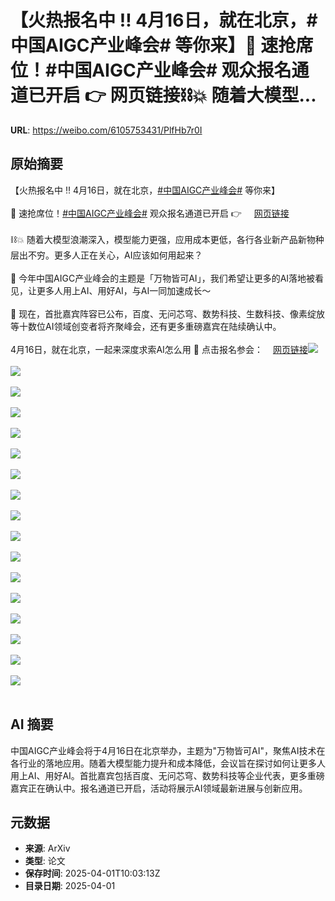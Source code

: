 # 【火热报名中 ‼️ 4月16日，就在北京，#中国AIGC产业峰会# 等你来】📣 速抢席位！#中国AIGC产业峰会# 观众报名通道已开启 👉 网页链接⛓️💥 随着大模型...

**URL**: https://weibo.com/6105753431/PlfHb7r0I

## 原始摘要

【火热报名中 ‼️ 4月16日，就在北京，<a href="https://m.weibo.cn/search?containerid=231522type%3D1%26t%3D10%26q%3D%23%E4%B8%AD%E5%9B%BDAIGC%E4%BA%A7%E4%B8%9A%E5%B3%B0%E4%BC%9A%23&amp;extparam=%23%E4%B8%AD%E5%9B%BDAIGC%E4%BA%A7%E4%B8%9A%E5%B3%B0%E4%BC%9A%23" data-hide=""><span class="surl-text">#中国AIGC产业峰会#</span></a> 等你来】<br><br>📣 速抢席位！<a href="https://m.weibo.cn/search?containerid=231522type%3D1%26t%3D10%26q%3D%23%E4%B8%AD%E5%9B%BDAIGC%E4%BA%A7%E4%B8%9A%E5%B3%B0%E4%BC%9A%23&amp;extparam=%23%E4%B8%AD%E5%9B%BDAIGC%E4%BA%A7%E4%B8%9A%E5%B3%B0%E4%BC%9A%23" data-hide=""><span class="surl-text">#中国AIGC产业峰会#</span></a> 观众报名通道已开启 👉 <a href="https://weibo.cn/sinaurl?u=https%3A%2F%2Fhdxu.cn%2FArf5" data-hide=""><span class="url-icon"><img style="width: 1rem;height: 1rem" src="https://h5.sinaimg.cn/upload/2015/09/25/3/timeline_card_small_web_default.png" referrerpolicy="no-referrer"></span><span class="surl-text">网页链接</span></a><br><br>⛓️💥 随着大模型浪潮深入，模型能力更强，应用成本更低，各行各业新产品新物种层出不穷。更多人正在关心，AI应该如何用起来？<br><br>🔆 今年中国AIGC产业峰会的主题是「万物皆可AI」，我们希望让更多的AI落地被看见，让更多人用上AI、用好AI，与AI一同加速成长～<br><br>💬 现在，首批嘉宾阵容已公布，百度、无问芯穹、数势科技、生数科技、像素绽放等十数位AI领域创变者将齐聚峰会，还有更多重磅嘉宾在陆续确认中。<br><br>4月16日，就在北京，一起来深度求索AI怎么用 🙌 点击报名参会：<a href="https://weibo.cn/sinaurl?u=https%3A%2F%2Fhdxu.cn%2FArf5" data-hide=""><span class="url-icon"><img style="width: 1rem;height: 1rem" src="https://h5.sinaimg.cn/upload/2015/09/25/3/timeline_card_small_web_default.png" referrerpolicy="no-referrer"></span><span class="surl-text">网页链接</span></a><img style="" src="https://tvax2.sinaimg.cn/large/006Fd7o3gy1i01cqnc5a0j30u0140gw4.jpg" referrerpolicy="no-referrer"><br><br><img style="" src="https://tvax1.sinaimg.cn/large/006Fd7o3gy1i01cr1vsoij30u0140n7c.jpg" referrerpolicy="no-referrer"><br><br><img style="" src="https://tvax4.sinaimg.cn/large/006Fd7o3gy1i01cr25eyuj30u0140gxa.jpg" referrerpolicy="no-referrer"><br><br><img style="" src="https://tvax1.sinaimg.cn/large/006Fd7o3gy1i01cr1vswdj30u0140gw6.jpg" referrerpolicy="no-referrer"><br><br><img style="" src="https://tvax1.sinaimg.cn/large/006Fd7o3gy1i01cr22750j30u0140k2i.jpg" referrerpolicy="no-referrer"><br><br><img style="" src="https://tvax2.sinaimg.cn/large/006Fd7o3gy1i01cr1j2agj30u0140wp2.jpg" referrerpolicy="no-referrer"><br><br><img style="" src="https://tvax2.sinaimg.cn/large/006Fd7o3gy1i01cr0c64lj30u0140k2h.jpg" referrerpolicy="no-referrer"><br><br><img style="" src="https://tvax3.sinaimg.cn/large/006Fd7o3gy1i01cr1ydgij30u014014j.jpg" referrerpolicy="no-referrer"><br><br><img style="" src="https://tvax1.sinaimg.cn/large/006Fd7o3ly1i01cr0jukpj30u0140al6.jpg" referrerpolicy="no-referrer"><br><br><img style="" src="https://tvax2.sinaimg.cn/large/006Fd7o3ly1i01cr0i008j30u0140drd.jpg" referrerpolicy="no-referrer"><br><br><img style="" src="https://tvax2.sinaimg.cn/large/006Fd7o3gy1i01cqzz2fzj30u0140qeb.jpg" referrerpolicy="no-referrer"><br><br><img style="" src="https://tvax3.sinaimg.cn/large/006Fd7o3ly1i01cqzsgtwj30u0140dqu.jpg" referrerpolicy="no-referrer"><br><br><img style="" src="https://tvax4.sinaimg.cn/large/006Fd7o3ly1i01cqzt3ctj30u0140wq4.jpg" referrerpolicy="no-referrer"><br><br><img style="" src="https://tvax1.sinaimg.cn/large/006Fd7o3gy1i01cr24xlfj30u0140gxl.jpg" referrerpolicy="no-referrer"><br><br><img style="" src="https://tvax4.sinaimg.cn/large/006Fd7o3gy1i01cr1rj6sj30u0140aku.jpg" referrerpolicy="no-referrer"><br><br><img style="" src="https://tvax4.sinaimg.cn/large/006Fd7o3gy1i01cr25ud4j30u0140gws.jpg" referrerpolicy="no-referrer"><br><br><img style="" src="https://tvax2.sinaimg.cn/large/006Fd7o3gy1i01cr23nsoj30u01407fe.jpg" referrerpolicy="no-referrer"><br><br>

## AI 摘要

中国AIGC产业峰会将于4月16日在北京举办，主题为"万物皆可AI"，聚焦AI技术在各行业的落地应用。随着大模型能力提升和成本降低，会议旨在探讨如何让更多人用上AI、用好AI。首批嘉宾包括百度、无问芯穹、数势科技等企业代表，更多重磅嘉宾正在确认中。报名通道已开启，活动将展示AI领域最新进展与创新应用。

## 元数据

- **来源**: ArXiv
- **类型**: 论文
- **保存时间**: 2025-04-01T10:03:13Z
- **目录日期**: 2025-04-01
